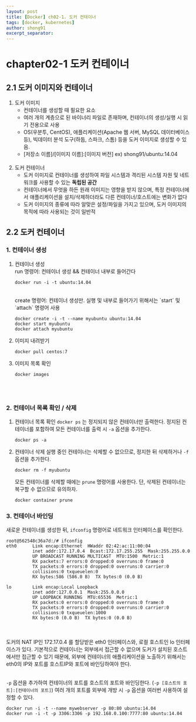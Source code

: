 ```yaml
---
layout: post
title: [Docker] ch02-1. 도커 컨테이너 
tags: [docker, kubernetes]
author: shong91
excerpt_separator: 
---
```

# chapter02-1 도커 컨테이너 

## 2.1 도커 이미지와 컨테이너
1. 도커 이미지
    - 컨테이너를 생성할 때 필요한 요소
    - 여러 개의 계층으로 된 바이너리 파일로 존재하며, 컨테이너의 생성/실행 시 읽기 전용으로 사용
    - OS(우분투, CentOS), 애플리케이션(Apache 웹 서버, MySQL 데이터베이스 등), 빅데이터 분석 도구(하둡, 스파크, 스톰) 등을 도커 이미지로 생성할 수 있음. 
    - \[저장소 이름\]/\[이미지 이름\]:\[이미지 버전\] ex) shong91/ubuntu:14.04
<br><br>
2. 도커 컨테이너
    - 도커 이미지로 컨테이너를 생성하여 파일 시스템과 격리된 시스템 자원 및 네트워크를 사용할 수 있는 **독립된 공간**
    - 컨테이너에서 무엇을 하든 원래 이미지는 영향을 받지 않으며, 특정 컨테이너에서 애플리케이션을 설치/삭제하더라도 다른 컨테이너/호스트에는 변화가 없다
    - 도커 이미지의 종류에 따라 알맞은 설정/파일을 가지고 있으며, 도커 이미지의 목적에 따라 사용되는 것이 일반적
 

## 2.2 도커 컨테이너

### 1. 컨테이너 생성
1) 컨테이너 생성 <br>
    run 명령어: 컨테이너 생성 && 컨테이너 내부로 들어간다
   ```
   docker run -i -t ubuntu:14.04
   ```
   <br>
   create 명령어: 컨테이너 생성만. 실행 및 내부로 들어가기 위해서는 `start` 및 `attach` 명령어 사용
   
   ```
   docker create -i -t --name myubuntu ubuntu:14.04
   docker start myubuntu
   docker attach myubuntu 
   ```
          
2) 이미지 내려받기 <br>
    ```
   docker pull centos:7
    ```

3) 이미지 목록 확인 <br>
    ```
   docker images
    ```

<br><br>
   
### 2. 컨테이너 목록 확인 / 삭제 
1) 컨테이너 목록 확인 
    `docker ps` 는 정지되지 않은 컨테이너만 출력한다. 정지된 컨테이너를 포함하여 모든 컨테이너를 출력 시 `-a` 옵션을 추가한다. 
   
    ```
   docker ps -a
    ```

2) 컨테이너 삭제 
    실행 중인 컨테이너는 삭제할 수 없으므로, 정지한 뒤 삭제하거나 `-f` 옵션을 추가한다.
   
   ```
   docker rm -f myubuntu
   ```  
   
   모든 컨테이너를 삭제할 때에는 `prune` 명령어를 사용한다. 단, 삭제된 컨테이너는 복구할 수 없으므로 유의하자. 
   
   ```
   docker container prune
   ```
   
   
   
### 3. 컨테이너 바인딩
새로운 컨테이너를 생성한 뒤, `ifconfig` 명령어로 네트워크 인터페이스를 확인한다.
  
```
root@562548c36a7d:/# ifconfig
eth0      Link encap:Ethernet  HWaddr 02:42:ac:11:00:04  
          inet addr:172.17.0.4  Bcast:172.17.255.255  Mask:255.255.0.0
          UP BROADCAST RUNNING MULTICAST  MTU:1500  Metric:1
          RX packets:7 errors:0 dropped:0 overruns:0 frame:0
          TX packets:0 errors:0 dropped:0 overruns:0 carrier:0
          collisions:0 txqueuelen:0 
          RX bytes:586 (586.0 B)  TX bytes:0 (0.0 B)

lo        Link encap:Local Loopback  
          inet addr:127.0.0.1  Mask:255.0.0.0
          UP LOOPBACK RUNNING  MTU:65536  Metric:1
          RX packets:0 errors:0 dropped:0 overruns:0 frame:0
          TX packets:0 errors:0 dropped:0 overruns:0 carrier:0
          collisions:0 txqueuelen:1000 
          RX bytes:0 (0.0 B)  TX bytes:0 (0.0 B)
```  

<br><br>
도커의 NAT IP인 172.17.0.4 를 할당받은 eth0 인터페이스와, 로컬 호스트인 lo 인터페이스가 있다. 
기본적으로 컨테이너는 외부에서 접근할 수 없으며 도커가 설치된 호스트에서만 접근할 수 있기 때문에, 외부에 컨테이너의 애플리케이션을 노출하기 위해서는 eth0의 IP와 포트를 호스트IP와 포트에 바인딩하여야 한다. 
<br><br>

`-p` 옵션을 추가하여 컨테이너의 포트를 호스트의 포트와 바인딩한다. (`-p [호스트의 포트]:[컨테이너의 포트]`)
여러 개의 포트를 외부에 개방 시 `-p` 옵션을 여러번 사용하여 설정할 수 있다. 

```
docker run -i -t --name mywebserver -p 80:80 ubuntu:14.04
docker run -i -t -p 3306:3306 -p 192.168.0.100:7777:80 ubuntu:14.04
```